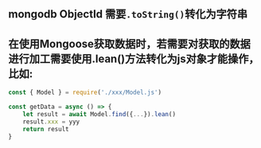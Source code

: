 ## mongodb ObjectId 需要`.toString()`转化为字符串



## 在使用Mongoose获取数据时，若需要对获取的数据进行加工需要使用.lean()方法转化为js对象才能操作，比如:

```js
const { Model } = require('./xxx/Model.js')

const getData = async () => {
	let result = await Model.find({...}).lean()
	result.xxx = yyy
	return result
}
```

